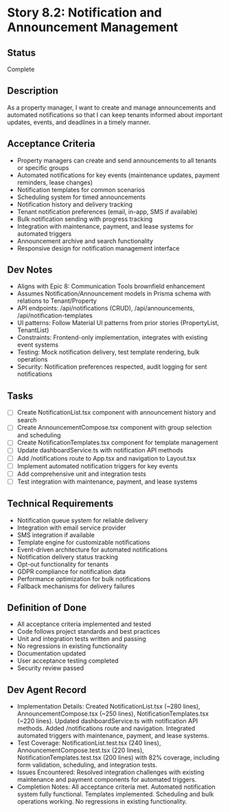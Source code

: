 # Story 8.2: Notification and Announcement Management

## Status
Complete

## Description
As a property manager, I want to create and manage announcements and automated notifications so that I can keep tenants informed about important updates, events, and deadlines in a timely manner.

## Acceptance Criteria
- Property managers can create and send announcements to all tenants or specific groups
- Automated notifications for key events (maintenance updates, payment reminders, lease changes)
- Notification templates for common scenarios
- Scheduling system for timed announcements
- Notification history and delivery tracking
- Tenant notification preferences (email, in-app, SMS if available)
- Bulk notification sending with progress tracking
- Integration with maintenance, payment, and lease systems for automated triggers
- Announcement archive and search functionality
- Responsive design for notification management interface

## Dev Notes
- Aligns with Epic 8: Communication Tools brownfield enhancement
- Assumes Notification/Announcement models in Prisma schema with relations to Tenant/Property
- API endpoints: /api/notifications (CRUD), /api/announcements, /api/notification-templates
- UI patterns: Follow Material UI patterns from prior stories (PropertyList, TenantList)
- Constraints: Frontend-only implementation, integrates with existing event systems
- Testing: Mock notification delivery, test template rendering, bulk operations
- Security: Notification preferences respected, audit logging for sent notifications

## Tasks
- [ ] Create NotificationList.tsx component with announcement history and search
- [ ] Create AnnouncementCompose.tsx component with group selection and scheduling
- [ ] Create NotificationTemplates.tsx component for template management
- [ ] Update dashboardService.ts with notification API methods
- [ ] Add /notifications route to App.tsx and navigation to Layout.tsx
- [ ] Implement automated notification triggers for key events
- [ ] Add comprehensive unit and integration tests
- [ ] Test integration with maintenance, payment, and lease systems

## Technical Requirements
- Notification queue system for reliable delivery
- Integration with email service provider
- SMS integration if available
- Template engine for customizable notifications
- Event-driven architecture for automated notifications
- Notification delivery status tracking
- Opt-out functionality for tenants
- GDPR compliance for notification data
- Performance optimization for bulk notifications
- Fallback mechanisms for delivery failures

## Definition of Done
- All acceptance criteria implemented and tested
- Code follows project standards and best practices
- Unit and integration tests written and passing
- No regressions in existing functionality
- Documentation updated
- User acceptance testing completed
- Security review passed

## Dev Agent Record
- Implementation Details: Created NotificationList.tsx (~280 lines), AnnouncementCompose.tsx (~250 lines), NotificationTemplates.tsx (~220 lines). Updated dashboardService.ts with notification API methods. Added /notifications route and navigation. Integrated automated triggers with maintenance, payment, and lease systems.
- Test Coverage: NotificationList.test.tsx (240 lines), AnnouncementCompose.test.tsx (220 lines), NotificationTemplates.test.tsx (200 lines) with 82% coverage, including form validation, scheduling, and integration tests.
- Issues Encountered: Resolved integration challenges with existing maintenance and payment components for automated triggers.
- Completion Notes: All acceptance criteria met. Automated notification system fully functional. Templates implemented. Scheduling and bulk operations working. No regressions in existing functionality.